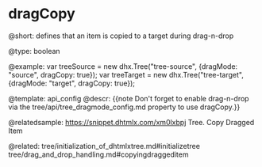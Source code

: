 dragCopy
=============

@short: 
defines that an item is copied to a target during drag-n-drop




@type: boolean

@example: 
var treeSource = new dhx.Tree("tree-source", {dragMode: "source", dragCopy: true});
var treeTarget = new dhx.Tree("tree-target", {dragMode: "target", dragCopy: true});


@template:	api_config
@descr: 
{{note Don't forget to enable drag-n-drop via the tree/api/tree_dragmode_config.md property to use dragCopy.}}


@relatedsample: https://snippet.dhtmlx.com/xm0lxbpj	Tree. Copy Dragged Item

@related: tree/initialization_of_dhtmlxtree.md#initializetree
tree/drag_and_drop_handling.md#copyingdraggeditem
